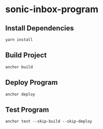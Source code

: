 # sonic-inbox-program

## Install Dependencies

```
yarn install
```

## Build Project

```
anchor build
```

## Deploy Program

```
anchor deploy
```

## Test Program

```
anchor test --skip-build --skip-deploy
```